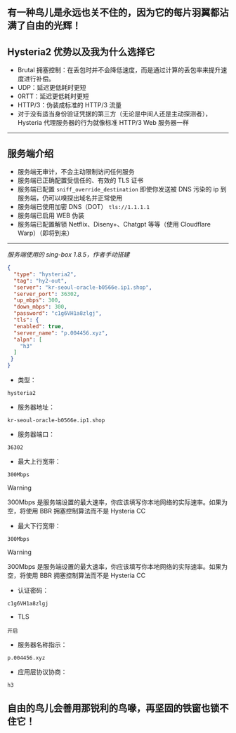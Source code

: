 ## 有一种鸟儿是永远也关不住的，因为它的每片羽翼都沾满了自由的光辉！


## Hysteria2 优势以及我为什么选择它
+ Brutal 拥塞控制：在丢包时并不会降低速度，而是通过计算的丢包率来提升速度进行补偿。
+ UDP：延迟更低耗时更短
+ 0RTT：延迟更低耗时更短
+ HTTP/3：伪装成标准的 HTTP/3 流量
+ 对于没有适当身份验证凭据的第三方（无论是中间人还是主动探测者），Hysteria 代理服务器的行为就像标准 HTTP/3 Web 服务器一样
---------
## 服务端介绍
+ 服务端无审计，不会主动限制访问任何服务
+ 服务端已正确配置受信任的、有效的 TLS 证书
+ 服务端已配置 ```sniff_override_destination``` 即使你发送被 DNS 污染的 ip 到服务端，仍可以嗅探出域名并正常使用
+ 服务端已使用加密 DNS（DOT） ```tls://1.1.1.1 ```
+ 服务端已启用 WEB 伪装
+ 服务端已配置解锁 Netflix、Diseny+、Chatgpt 等等（使用 Cloudflare Warp）（即将到来）
_______
*服务端使用的 sing-box 1.8.5，作者手动搭建*
```json
{
  "type": "hysteria2",
  "tag": "hy2-out",
  "server": "kr-seoul-oracle-b0566e.ip1.shop",
  "server_port": 36302,
  "up_mbps": 300,
  "down_mbps": 300,
  "password": "c1g6VH1a8zlgj",
  "tls": {
  "enabled": true,
  "server_name": "p.004456.xyz",
  "alpn": [
    "h3"
  ]
 }
}
```
+ 类型：
```
hysteria2
```
+ 服务器地址：
```
kr-seoul-oracle-b0566e.ip1.shop
```
+ 服务器端口：
```
36302
```
+ 最大上行宽带：
```
300Mbps
```
> [!WARNING]
> 300Mbps 是服务端设置的最大速率，你应该填写你本地网络的实际速率。如果为空，将使用 BBR 拥塞控制算法而不是 Hysteria CC

+ 最大下行宽带：
```
300Mbps
```
> [!WARNING]
> 300Mbps 是服务端设置的最大速率，你应该填写你本地网络的实际速率。如果为空，将使用 BBR 拥塞控制算法而不是 Hysteria CC

+ 认证密码：
```
c1g6VH1a8zlgj
```
+ TLS
```
开启
```
+ 服务器名称指示：
```
p.004456.xyz
```
+ 应用层协议协商：
```
h3
```





## 自由的鸟儿会善用那锐利的鸟喙，再坚固的铁窗也锁不住它！
